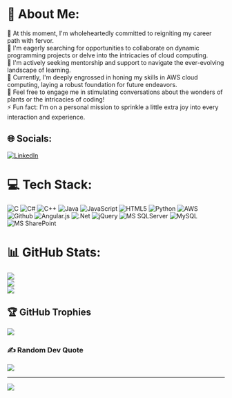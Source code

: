 # 💫 About Me:
🔭 At this moment, I'm wholeheartedly committed to reigniting my career path with fervor.<br>
👯 I'm eagerly searching for opportunities to collaborate on dynamic programming projects or delve into the intricacies of cloud computing.<br>
🤝 I'm actively seeking mentorship and support to navigate the ever-evolving landscape of learning.<br>
🌱 Currently, I'm deeply engrossed in honing my skills in AWS cloud computing, laying a robust foundation for future endeavors.<br>
💬 Feel free to engage me in stimulating conversations about the wonders of plants or the intricacies of coding!<br>
⚡ Fun fact: I'm on a personal mission to sprinkle a little extra joy into every interaction and experience.<br>

## 🌐 Socials:
[![LinkedIn](https://img.shields.io/badge/LinkedIn-%230077B5.svg?logo=linkedin&logoColor=white)](https://www.linkedin.com/in/revathi-hariharasubramanian/) 

# 💻 Tech Stack:
![C](https://img.shields.io/badge/c-%2300599C.svg?style=for-the-badge&logo=c&logoColor=white) ![C#](https://img.shields.io/badge/c%23-%23239120.svg?style=for-the-badge&logo=csharp&logoColor=white) ![C++](https://img.shields.io/badge/c++-%2300599C.svg?style=for-the-badge&logo=c%2B%2B&logoColor=white) ![Java](https://img.shields.io/badge/java-%23ED8B00.svg?style=for-the-badge&logo=openjdk&logoColor=white) ![JavaScript](https://img.shields.io/badge/javascript-%23323330.svg?style=for-the-badge&logo=javascript&logoColor=%23F7DF1E) ![HTML5](https://img.shields.io/badge/html5-%23E34F26.svg?style=for-the-badge&logo=html5&logoColor=white) ![Python](https://img.shields.io/badge/python-3670A0?style=for-the-badge&logo=python&logoColor=ffdd54) ![AWS](https://img.shields.io/badge/AWS-%23FF9900.svg?style=for-the-badge&logo=amazon-aws&logoColor=white) ![Github](https://img.shields.io/badge/GitHub-100000?style=for-the-badge&logo=github&logoColor=white) ![Angular.js](https://img.shields.io/badge/angular.js-%23E23237.svg?style=for-the-badge&logo=angularjs&logoColor=white) ![.Net](https://img.shields.io/badge/.NET-5C2D91?style=for-the-badge&logo=.net&logoColor=white) ![jQuery](https://img.shields.io/badge/jquery-%230769AD.svg?style=for-the-badge&logo=jquery&logoColor=white) ![MS SQLServer](https://img.shields.io/badge/Microsoft%20SQL%20Server-CC2927?style=for-the-badge&logo=microsoft%20sql%20server&logoColor=white) ![MySQL](https://img.shields.io/badge/mysql-%2300000f.svg?style=for-the-badge&logo=mysql&logoColor=white) ![MS SharePoint ](https://img.shields.io/badge/Microsoft_SharePoint-0078D4?style=for-the-badge&logo=microsoft-sharepoint&logoColor=white) 

# 📊 GitHub Stats:

![](https://github-readme-stats-ml.vercel.app/api?username=revathiharin&show_icons=true&theme=aura&hide=stars,issues&hide_border=true&include_all_commits=true&count_private=true)<br/>
![](https://github-readme-streak-stats.herokuapp.com/?user=revathiharin&theme=aura&hide_border=true&include_all_commits=true&count_private=true)<br/>
![](https://github-readme-stats-ml.vercel.app/api/top-langs/?username=revathiharin&theme=aura&hide_border=true&include_all_commits=true&count_private=true&layout=compact&langs_count=10&hide_progress=false&exclude_repo=github-readme-stats_Copy,github_Readme_Stats_ML,github-profile-trophy-private,github-profile-trophy_copy,42-Piscine-Copy-Preparation)<br/>


## 🏆 GitHub Trophies
![](https://github-profile-trophy-private.vercel.app/?username=revathiharin&&rank=SSS,SS,S,AAA,AA,A,B,C,UNKNOWN,SECRET&column=10&margin-w=15&margin-h=15&margin-h=15&theme=onedark)

### ✍️ Random Dev Quote
![](https://quotes-github-readme.vercel.app/api?type=horizontal&theme=light)

---
[![](https://visitcount.itsvg.in/api?id=revathiharin&label=Profile%20Views&pretty=true)](https://visitcount.itsvg.in)

<!-- Proudly created with GPRM ( https://gprm.itsvg.in ) -->

<!--### Hi there 👋

<!--
**revathiharin/revathiharin** is a ✨ _special_ ✨ repository because its `README.md` (this file) appears on your GitHub profile.

Here are some ideas to get you started:

- 🔭 I’m currently working on ...
- 🌱 I’m currently learning ...
- 👯 I’m looking to collaborate on ...
- 🤔 I’m looking for help with ...
- 💬 Ask me about ...
- 📫 How to reach me: ...
- 😄 Pronouns: ...
- ⚡ Fun fact: ...
🔭 I’m currently working on restart my carrier <br>👯 I’m looking to collaborate on Program related job or Cloud computing<br>🤝 I’m looking for help with learning new things<br>🌱 I’m currently learning AWS Cloud computing foundation <br>💬 Ask me about Plants or Coding<br>⚡ Fun fact : To be more Fun person
Links for theme
https://github.com/anuraghazra/github-readme-stats/blob/master/themes/README.md
https://github.com/anuraghazra/github-readme-stats/tree/master
-->
<!-- TRY for Cards reference
![](https://github-readme-stats.vercel.app/api/top-langs/?username=revathiharin&theme=aura&hide_border=false&include_all_commits=false&count_private=false&layout=compact&langs_count=10&hide_progress=false&exclude_repo=github-readme-stats_Copy,github_Readme_Stats_ML)<br/>
![](https://github-readme-stats.vercel.app/api/pin/?username=revathiharin&repo=PythonTraining&cache_seconds=86400&theme=flag-india)
![](https://github-readme-stats.vercel.app/api/top-langs/?username=revathiharin&theme=aura&hide_border=false&include_all_commits=true&count_private=true&layout=compact&langs_count=10&hide_progress=false&exclude_repo=github-readme-stats_Copy,github_Readme_Stats_ML)<br/>
[![](https://visitcount.itsvg.in/api?id=revathiharin&icon=4&color=1)](https://visitcount.itsvg.in)
[![](https://visitcount.itsvg.in/api?id=revathiharin&label=Profile%20Views&pretty=true)](https://visitcount.itsvg.in)

<a href="https://visitcount.itsvg.in">
  <img src="https://visitcount.itsvg.in/api?id=revathiharin&label=Profile%20Views&pretty=true" />
</a>
-->
<!-- ![](https://github-readme-stats.vercel.app/api?username=revathiharin&theme=dark&hide_border=false&include_all_commits=true&count_private=true)<br/> &hide=contribs,prs-->
